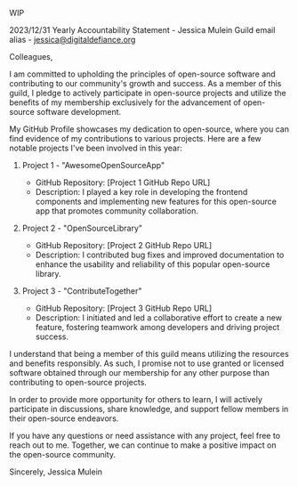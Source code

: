 WIP

2023/12/31
Yearly Accountability Statement - Jessica Mulein
Guild email alias - jessica@digitaldefiance.org

Colleagues,

I am committed to upholding the principles of open-source software and contributing to our community's growth and success. As a member of this guild, I pledge to actively participate in open-source projects and utilize the benefits of my membership exclusively for the advancement of open-source software development.

My GitHub Profile showcases my dedication to open-source, where you can find evidence of my contributions to various projects. Here are a few notable projects I've been involved in this year:

1. Project 1 - "AwesomeOpenSourceApp"
   - GitHub Repository: [Project 1 GitHub Repo URL]
   - Description: I played a key role in developing the frontend components and implementing new features for this open-source app that promotes community collaboration.

2. Project 2 - "OpenSourceLibrary"
   - GitHub Repository: [Project 2 GitHub Repo URL]
   - Description: I contributed bug fixes and improved documentation to enhance the usability and reliability of this popular open-source library.

3. Project 3 - "ContributeTogether"
   - GitHub Repository: [Project 3 GitHub Repo URL]
   - Description: I initiated and led a collaborative effort to create a new feature, fostering teamwork among developers and driving project success.

I understand that being a member of this guild means utilizing the resources and benefits responsibly. As such, I promise not to use granted or licensed software obtained through our membership for any other purpose than contributing to open-source projects.

In order to provide more opportunity for others to learn, I will actively participate in discussions, share knowledge, and support fellow members in their open-source endeavors.

If you have any questions or need assistance with any project, feel free to reach out to me. Together, we can continue to make a positive impact on the open-source community.

Sincerely,
Jessica Mulein